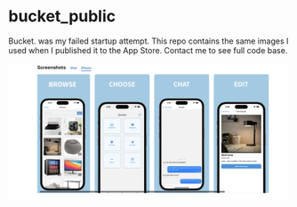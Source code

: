 # bucket_public
Bucket. was my failed startup attempt. This repo contains the same images I used when I published it to the App Store. Contact me to see full code base.

![old_view](bucket_old_view.png)
